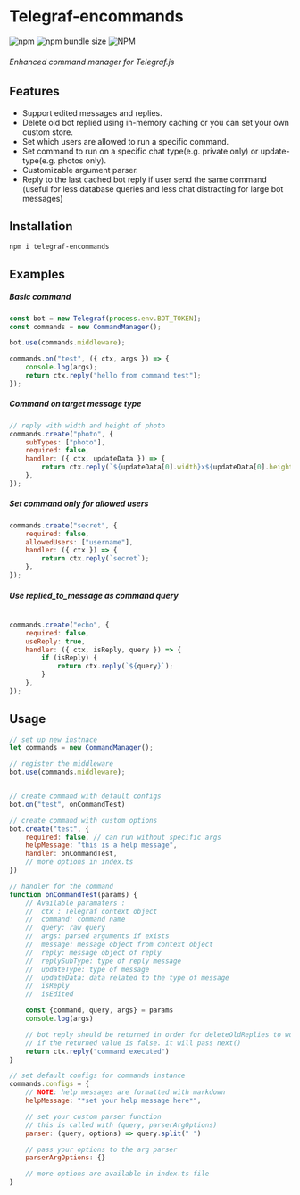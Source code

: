 # Telegraf-encommands
![npm](https://img.shields.io/npm/v/telegraf-encommands) ![npm bundle size](https://img.shields.io/bundlephobia/min/telegraf-encommands) ![NPM](https://img.shields.io/npm/l/telegraf-encommands)

###### Enhanced command manager for Telegraf.js

## Features

- Support edited messages and replies.
- Delete old bot replied using in-memory caching or you can set your own custom store.
- Set which users are allowed to run a specific command.
- Set command to run on a specific chat type(e.g. private only) or update-type(e.g. photos only).
- Customizable argument parser.
- Reply to the last cached bot reply if user send the same command (useful for less database queries and less chat distracting for large bot messages)

## Installation

`npm i telegraf-encommands`

## Examples

##### Basic command

```javascript
const bot = new Telegraf(process.env.BOT_TOKEN);
const commands = new CommandManager();

bot.use(commands.middleware);

commands.on("test", ({ ctx, args }) => {
    console.log(args);
    return ctx.reply("hello from command test");
});
```

##### Command on target message type

```javascript
// reply with width and height of photo
commands.create("photo", {
    subTypes: ["photo"],
    required: false,
    handler: ({ ctx, updateData }) => {
        return ctx.reply(`${updateData[0].width}x${updateData[0].height}`);
    },
});
```

##### Set command only for allowed users

```javascript
commands.create("secret", {
    required: false,
    allowedUsers: ["username"],
    handler: ({ ctx }) => {
        return ctx.reply(`secret`);
    },
});
```

##### Use replied_to_message as command query

```javascript

commands.create("echo", {
    required: false,
    useReply: true,
    handler: ({ ctx, isReply, query }) => {
        if (isReply) {
            return ctx.reply(`${query}`);
        }
    },
});
```

## Usage
```javascript
// set up new instnace
let commands = new CommandManager();

// register the middleware
bot.use(commands.middleware);


// create command with default configs
bot.on("test", onCommandTest)

// create command with custom options
bot.create("test", {
    required: false, // can run without specific args
    helpMessage: "this is a help message",
    handler: onCommandTest,
    // more options in index.ts
})

// handler for the command
function onCommandTest(params) {
    // Available paramaters :
    //  ctx : Telegraf context object
    //  command: command name
    //  query: raw query
    //  args: parsed arguments if exists
    //  message: message object from context object
    //  reply: message object of reply
    //  replySubType: type of reply message
    //  updateType: type of message
    //  updateData: data related to the type of message
    //  isReply
    //  isEdited

    const {command, query, args} = params
    console.log(args)

    // bot reply should be returned in order for deleteOldReplies to work
    // if the returned value is false. it will pass next()
    return ctx.reply("command executed")
}

// set default configs for commands instance
commands.configs = {
    // NOTE: help messages are formatted with markdown
    helpMessage: "*set your help message here*",

    // set your custom parser function
    // this is called with (query, parserArgOptions)
    parser: (query, options) => query.split(" ")

    // pass your options to the arg parser
    parserArgOptions: {}

    // more options are available in index.ts file
}
```